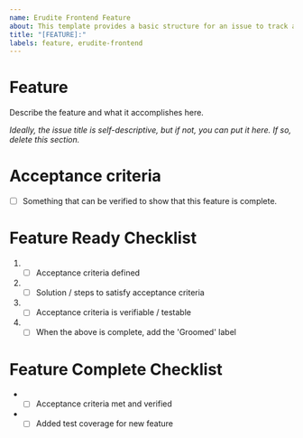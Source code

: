 ```yaml
---
name: Erudite Frontend Feature
about: This template provides a basic structure for an issue to track a feature implementation.
title: "[FEATURE]:" 
labels: feature, erudite-frontend
---
```


# Feature
Describe the feature and what it accomplishes here.

*Ideally, the issue title is self-descriptive, but if not, you can put it here. If so, delete this section.*

# Acceptance criteria
- [ ] Something that can be verified to show that this feature is complete.

# Feature Ready Checklist
1. - [ ] Acceptance criteria defined
1. - [ ] Solution / steps to satisfy acceptance criteria
1. - [ ] Acceptance criteria is verifiable / testable
1. - [ ] When the above is complete, add the 'Groomed' label
    
# Feature Complete Checklist
* - [ ] Acceptance criteria met and verified
* - [ ] Added test coverage for new feature
